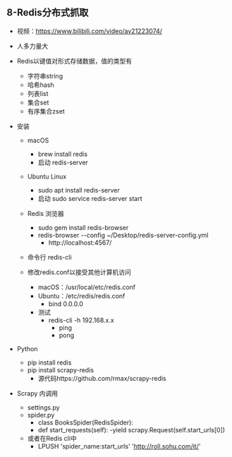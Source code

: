 ## 8-Redis分布式抓取

- 视频：https://www.bilibili.com/video/av21223074/

- 人多力量大

- Redis以键值对形式存储数据，值的类型有
    - 字符串string
    - 哈希hash
    - 列表list
    - 集合set
    - 有序集合zset

- 安装
    - macOS
        - brew install redis
        - 启动 redis-server
    - Ubuntu Linux
        - sudo apt install redis-server
        - 启动 sudo service redis-server start
    - Redis 浏览器
        - sudo gem install redis-browser 
        - redis-browser --config ~/Desktop/redis-server-config.yml
            - http://localhost:4567/
            
    - 命令行 redis-cli    
    - 修改redis.conf以接受其他计算机访问
        - macOS：/usr/local/etc/redis.conf
        - Ubuntu：/etc/redis/redis.conf
            - bind 0.0.0.0
        - 测试
            - redis-cli -h 192.168.x.x
                - ping
                - pong
- Python
    - pip install redis
    - pip install scrapy-redis
        - 源代码https://github.com/rmax/scrapy-redis
- Scrapy 内调用
    - settings.py
    - spider.py
        - class BooksSpider(RedisSpider):
        - def start_requests(self):
             -yield scrapy.Request(self.start_urls[0])
    - 或者在Redis cli中 
        - LPUSH 'spider_name:start_urls' 'http://roll.sohu.com/it/'
